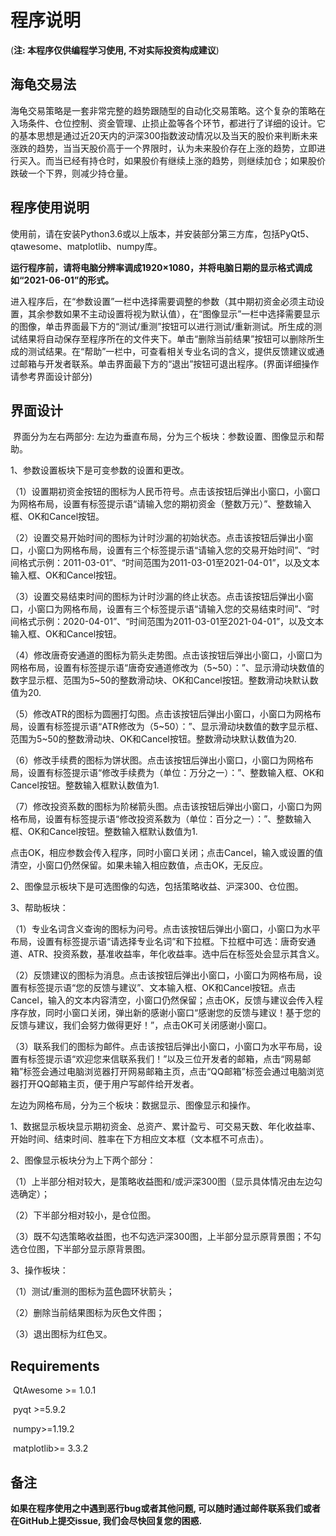 # 程序说明 

(**注: 本程序仅供编程学习使用, 不对实际投资构成建议**)



## 海龟交易法

​		海龟交易策略是一套非常完整的趋势跟随型的自动化交易策略。这个复杂的策略在入场条件、仓位控制、资金管理、止损止盈等各个环节，都进行了详细的设计。它的基本思想是通过近20天内的沪深300指数波动情况以及当天的股价来判断未来涨跌的趋势，当当天股价高于一个界限时，认为未来股价存在上涨的趋势，立即进行买入。而当已经有持仓时，如果股价有继续上涨的趋势，则继续加仓；如果股价跌破一个下界，则减少持仓量。



## 程序使用说明

​	使用前，请在安装Python3.6或以上版本，并安装部分第三方库，包括PyQt5、qtawesome、matplotlib、numpy库。

​	**运行程序前，请将电脑分辨率调成1920×1080，并将电脑日期的显示格式调成如“2021-06-01”的形式。**

​	进入程序后，在“参数设置”一栏中选择需要调整的参数（其中期初资金必须主动设置，其余参数如果不主动设置将视为默认值），在“图像显示”一栏中选择需要显示的图像，单击界面最下方的“测试/重测”按钮可以进行测试/重新测试。所生成的测试结果将自动保存至程序所在的文件夹下。单击“删除当前结果”按钮可以删除所生成的测试结果。在“帮助”一栏中，可查看相关专业名词的含义，提供反馈建议或通过邮箱与开发者联系。单击界面最下方的“退出”按钮可退出程序。(界面详细操作请参考界面设计部分)



## **界面设计**

​	界面分为左右两部分: 左边为垂直布局，分为三个板块：参数设置、图像显示和帮助。

1、参数设置板块下是可变参数的设置和更改。

​	（1）设置期初资金按钮的图标为人民币符号。点击该按钮后弹出小窗口，小窗口为网格布局，设置有标签提示语“请输入您的期初资金（整数万元）”、整数输入框、OK和Cancel按钮。

​	（2）设置交易开始时间的图标为计时沙漏的初始状态。点击该按钮后弹出小窗口，小窗口为网格布局，设置有三个标签提示语“请输入您的交易开始时间”、“时间格式示例：2011-03-01”、“时间范围为2011-03-01至2021-04-01”，以及文本输入框、OK和Cancel按钮。

​	（3）设置交易结束时间的图标为计时沙漏的终止状态。点击该按钮后弹出小窗口，小窗口为网格布局，设置有三个标签提示语“请输入您的交易结束时间”、“时间格式示例：2020-04-01”、“时间范围为2011-03-01至2021-04-01”，以及文本输入框、OK和Cancel按钮。

​	（4）修改唐奇安通道的图标为箭头走势图。点击该按钮后弹出小窗口，小窗口为网格布局，设置有标签提示语“唐奇安通道修改为（5~50）：”、显示滑动块数值的数字显示框、范围为5~50的整数滑动块、OK和Cancel按钮。整数滑动块默认数值为20.

​	（5）修改ATR的图标为圆圈打勾图。点击该按钮后弹出小窗口，小窗口为网格布局，设置有标签提示语“ATR修改为（5~50）：”、显示滑动块数值的数字显示框、范围为5~50的整数滑动块、OK和Cancel按钮。整数滑动块默认数值为20.

​	（6）修改手续费的图标为饼状图。点击该按钮后弹出小窗口，小窗口为网格布局，设置有标签提示语“修改手续费为（单位：万分之一）：”、整数输入框、OK和Cancel按钮。整数输入框默认数值为1.

​	（7）修改投资系数的图标为阶梯箭头图。点击该按钮后弹出小窗口，小窗口为网格布局，设置有标签提示语“修改投资系数为（单位：百分之一）：”、整数输入框、OK和Cancel按钮。整数输入框默认数值为1.

点击OK，相应参数会传入程序，同时小窗口关闭；点击Cancel，输入或设置的值清空，小窗口仍然保留。如果未输入相应数值，点击OK，无反应。

2、图像显示板块下是可选图像的勾选，包括策略收益、沪深300、仓位图。

3、帮助板块：

（1）专业名词含义查询的图标为问号。点击该按钮后弹出小窗口，小窗口为水平布局，设置有标签提示语“请选择专业名词”和下拉框。下拉框中可选：唐奇安通道、ATR、投资系数，基准收益率，年化收益率。选中后在标签处会显示其含义。

（2）反馈建议的图标为消息。点击该按钮后弹出小窗口，小窗口为网格布局，设置有标签提示语“您的反馈与建议”、文本输入框、OK和Cancel按钮。点击Cancel，输入的文本内容清空，小窗口仍然保留；点击OK，反馈与建议会传入程序存放，同时小窗口关闭，弹出新的感谢小窗口“感谢您的反馈与建议！基于您的反馈与建议，我们会努力做得更好！”，点击OK可关闭感谢小窗口。

（3）联系我们的图标为邮件。点击该按钮后弹出小窗口，小窗口为水平布局，设置有标签提示语“欢迎您来信联系我们！”以及三位开发者的邮箱，点击“网易邮箱”标签会通过电脑浏览器打开网易邮箱主页，点击“QQ邮箱”标签会通过电脑浏览器打开QQ邮箱主页，便于用户写邮件给开发者。

左边为网格布局，分为三个板块：数据显示、图像显示和操作。

1、数据显示板块显示期初资金、总资产、累计盈亏、可交易天数、年化收益率、开始时间、结束时间、胜率在下方相应文本框（文本框不可点击）。

2、图像显示板块分为上下两个部分：

（1）上半部分相对较大，是策略收益图和/或沪深300图（显示具体情况由左边勾选确定）；

（2）下半部分相对较小，是仓位图。

（3）既不勾选策略收益图，也不勾选沪深300图，上半部分显示原背景图；不勾选仓位图，下半部分显示原背景图。

3、操作板块：

（1）测试/重测的图标为蓝色圆环状箭头；

（2）删除当前结果图标为灰色文件图；

（3）退出图标为红色叉。



## Requirements

​	QtAwesome >= 1.0.1

​	pyqt >=5.9.2

​	numpy>=1.19.2

​	matplotlib>= 3.3.2



## **备注**

**如果在程序使用之中遇到恶行bug或者其他问题, 可以随时通过邮件联系我们或者在GitHub上提交issue, 我们会尽快回复您的困惑.**

